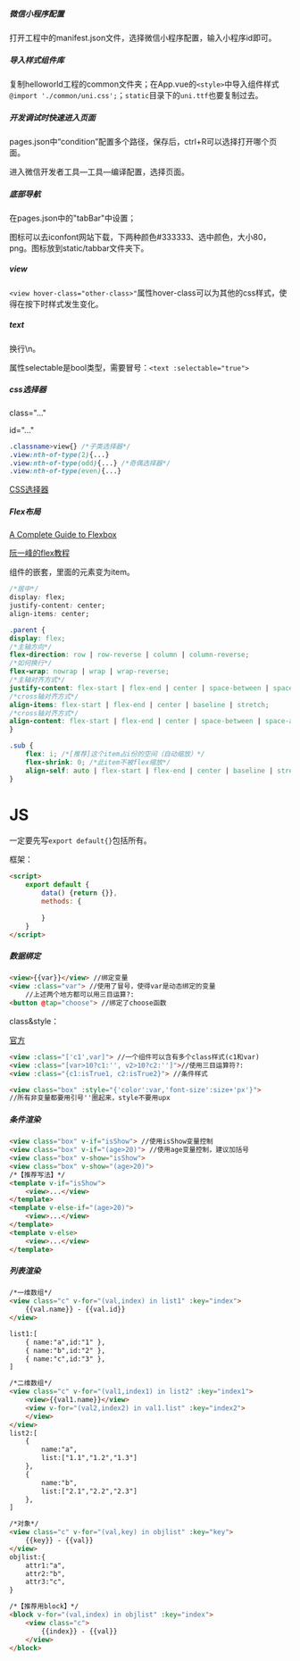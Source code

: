 ##### 微信小程序配置

打开工程中的manifest.json文件，选择微信小程序配置，输入小程序id即可。

##### 导入样式组件库

复制helloworld工程的common文件夹；在App.vue的`<style>`中导入组件样式`@import './common/uni.css';`；`static`目录下的`uni.ttf`也要复制过去。

##### 开发调试时快速进入页面

pages.json中“condition”配置多个路径，保存后，ctrl+R可以选择打开哪个页面。

进入微信开发者工具—工具—编译配置，选择页面。

##### 底部导航

在pages.json中的"tabBar"中设置；

图标可以去iconfont网站下载，下两种颜色#333333、选中颜色，大小80，png。图标放到static/tabbar文件夹下。

##### view

`<view hover-class="other-class>"`属性hover-class可以为其他的css样式，使得在按下时样式发生变化。

##### text

换行\n。

属性selectable是bool类型，需要冒号：`<text :selectable="true">`

##### css选择器

class="..."

id="..."

```css
.classname>view{} /*子类选择器*/
.view:nth-of-type(2){...}
.view:nth-of-type(odd){...} /*奇偶选择器*/
.view:nth-of-type(even){...}
```

[CSS选择器](https://www.runoob.com/cssref/css-selectors.html)

##### Flex布局

[A Complete Guide to Flexbox](https://css-tricks.com/snippets/css/a-guide-to-flexbox/)

[阮一峰的flex教程](http://www.ruanyifeng.com/blog/2015/07/flex-grammar.html)

组件的嵌套，里面的元素变为item。

```css
/*居中*/
display: flex;
justify-content: center;
align-items: center;

.parent {
display: flex;
/*主轴方向*/
flex-direction: row | row-reverse | column | column-reverse;
/*如何换行*/
flex-wrap: nowrap | wrap | wrap-reverse;
/*主轴对齐方式*/
justify-content: flex-start | flex-end | center | space-between | space-around;
/*cross轴对齐方式*/
align-items: flex-start | flex-end | center | baseline | stretch;
/*cross轴对齐方式*/
align-content: flex-start | flex-end | center | space-between | space-around | stretch;
}

.sub {
    flex: i; /*[推荐]这个item占i份的空间（自动缩放）*/
    flex-shrink: 0; /*此item不被flex缩放*/
    align-self: auto | flex-start | flex-end | center | baseline | stretch; /*某个item覆盖父类的align-items*/
}
```

# JS

一定要先写`export default{}`包括所有。

框架：

```html
<script>
	export default {
        data() {return {}},
        methods: {
            
        }
    }
</script>
```

##### 数据绑定

```html
<view>{{var}}</view> //绑定变量
<view :class="var"> //使用了冒号，使得var是动态绑定的变量
	//上述两个地方都可以用三目运算?:
<button @tap="choose"> //绑定了choose函数
```

class&style：

[官方](https://uniapp.dcloud.io/use?id=class-%e4%b8%8e-style-%e7%bb%91%e5%ae%9a)

```html
<view :class="['c1',var]"> //一个组件可以含有多个class样式(c1和var)
<view :class="[var>10?c1:'', v2>10?c2:'']">//使用三目运算符?:
<view :class="{c1:isTrue1, c2:isTrue2}"> //条件样式

<view class="box" :style="{'color':var,'font-size':size+'px'}">
//所有非变量都要用引号''圈起来，style不要用upx
```

##### 条件渲染

```html
<view class="box" v-if="isShow"> //使用isShow变量控制
<view class="box" v-if="(age>20)"> //使用age变量控制，建议加括号
<view class="box" v-show="isShow">
<view class="box" v-show="(age>20)">
/*【推荐写法】*/
<template v-if="isShow">
    <view>...</view>
</template>
<template v-else-if="(age>20)">
    <view>...</view>
</template>
<template v-else>
    <view>...</view>
</template>
```

##### 列表渲染

```html
/*一维数组*/
<view class="c" v-for="(val,index) in list1" :key="index">
    {{val.name}} - {{val.id}}
</view>

list1:[
	{ name:"a",id:"1" },
	{ name:"b",id:"2" },
	{ name:"c",id:"3" },
]

/*二维数组*/
<view class="c" v-for="(val1,index1) in list2" :key="index1">
    <view>{{val1.name}}</view>
    <view v-for="(val2,index2) in val1.list" :key="index2">				{{index2}} - {{val2}}
    </view>
</view>
list2:[
	{
		name:"a",
		list:["1.1","1.2","1.3"]
	},
	{
		name:"b",
		list:["2.1","2.2","2.3"]
	},
]

/*对象*/
<view class="c" v-for="(val,key) in objlist" :key="key">
    {{key}} - {{val}}
</view>
objlist:{
	attr1:"a",
	attr2:"b",
	attr3:"c",
}

/*【推荐用block】*/
<block v-for="(val,index) in objlist" :key="index">
    <view class="c">
        {{index}} - {{val}}
    </view>
</block>
```






